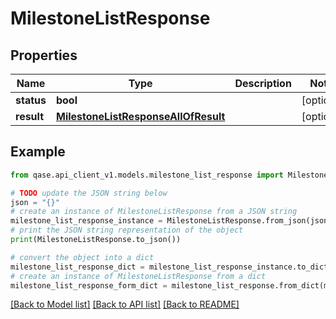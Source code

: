 # MilestoneListResponse


## Properties

Name | Type | Description | Notes
------------ | ------------- | ------------- | -------------
**status** | **bool** |  | [optional] 
**result** | [**MilestoneListResponseAllOfResult**](MilestoneListResponseAllOfResult.md) |  | [optional] 

## Example

```python
from qase.api_client_v1.models.milestone_list_response import MilestoneListResponse

# TODO update the JSON string below
json = "{}"
# create an instance of MilestoneListResponse from a JSON string
milestone_list_response_instance = MilestoneListResponse.from_json(json)
# print the JSON string representation of the object
print(MilestoneListResponse.to_json())

# convert the object into a dict
milestone_list_response_dict = milestone_list_response_instance.to_dict()
# create an instance of MilestoneListResponse from a dict
milestone_list_response_form_dict = milestone_list_response.from_dict(milestone_list_response_dict)
```
[[Back to Model list]](../README.md#documentation-for-models) [[Back to API list]](../README.md#documentation-for-api-endpoints) [[Back to README]](../README.md)


